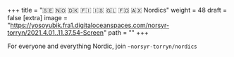 
+++
title = "🇸🇪 🇳🇴 🇩🇰 🇫🇮 🇮🇸 🇬🇱 🇫🇴 🇦🇽 Nordics"
weight = 48
draft = false
[extra]
image = "https://yosoyubik.fra1.digitaloceanspaces.com/norsyr-torryn/2021.4.01..11.37.54-Screen"
path = ""
+++


For everyone and everything Nordic, join `~norsyr-torryn/nordics`
